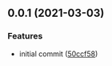 ## 0.0.1 (2021-03-03)


### Features

* initial commit ([50ccf58](https://github.com/linz/NZTM2000TileMatrixSet/commit/50ccf58de99d6094e4a31abe4cb05ebe7b5e984b))



